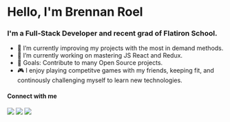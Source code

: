 # Hello, I'm Brennan Roel

### I'm a Full-Stack Developer and recent grad of Flatiron School.

- 👀  I’m currently improving my projects with the most in demand methods.
- 🌱  I’m currently working on mastering JS React and Redux.
- 🥅  Goals: Contribute to many Open Source projects.
- 🎮  I enjoy playing competitve games with my friends, keeping fit, and continously challenging myself to learn new technologies.

#### Connect with me
<a href= 'https://www.linkedin.com/in/brennan-roel/' rel="nofollow"><img src= "https://img.shields.io/badge/LinkedIn-0077B5?style=for-the-badge&logo=linkedin&logoColor=white" /></a>
<a href="https://brennanroel.blogspot.com/" rel="nofollow"><img src= "https://img.shields.io/badge/Blogger-FF5722?style=for-the-badge&logo=blogger&logoColor=white" /></a>
<a href="mailto:brennanroel@gmail" rel="nofollow"><img src= "https://img.shields.io/badge/Gmail-D14836?style=for-the-badge&logo=gmail&logoColor=white" /></a>



<!---
BRoel/BRoel is a ✨ special ✨ repository because its `README.md` (this file) appears on your GitHub profile.
You can click the Preview link to take a look at your changes.
--->
